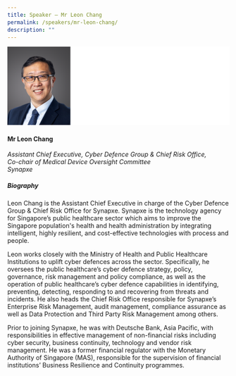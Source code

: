 ```yaml
---
title: Speaker – Mr Leon Chang
permalink: /speakers/mr-leon-chang/
description: ""
---
```

![](/images/2023%20Speakers/leon%20chang.png)

#### **Mr Leon Chang**

*Assistant Chief Executive, Cyber Defence Group &amp; Chief Risk Office,
<br>Co-chair of Medical Device Oversight Committee
 <br>
Synapxe*


##### **Biography**
 Leon Chang is the Assistant Chief Executive in charge of the Cyber Defence Group &amp; Chief Risk Office for Synapxe. Synapxe is the technology agency for Singapore’s public healthcare sector which aims to improve the Singapore population's health and health administration by integrating intelligent, highly resilient, and cost-effective technologies with process and people.

Leon works closely with the Ministry of Health and Public Healthcare Institutions to uplift cyber defences across the sector. Specifically, he oversees the public healthcare’s cyber defence strategy, policy, governance, risk management and policy compliance, as well as the operation of public healthcare’s cyber defence capabilities in identifying, preventing, detecting, responding to and recovering from threats and incidents. He also heads the Chief Risk Office responsible for Synapxe’s Enterprise Risk Management, audit management, compliance assurance as well as Data Protection and Third Party Risk Management among others.

Prior to joining Synapxe, he was with Deutsche Bank, Asia Pacific, with responsibilities in effective management of non-financial risks including cyber security, business continuity, technology and vendor risk management. He was a former financial regulator with the Monetary Authority of Singapore (MAS), responsible for the supervision of financial institutions’ Business Resilience and Continuity programmes.